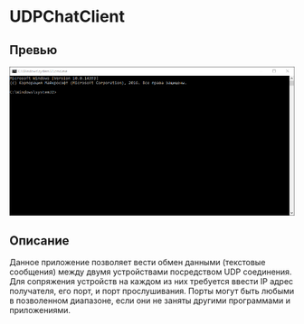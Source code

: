 # UDPChatClient
 
## Превью
 
![Chat](https://github.com/KiShiVi/Tic-Tac-Toe-Python/blob/main/media/gameExample.gif)

## Описание

Данное приложение позволяет вести обмен данными (текстовые сообщения) между двумя устройствами посредством UDP соединения.
Для сопряжения устройств на каждом из них требуется ввести IP адрес получателя, его порт, и порт прослушивания. 
Порты могут быть любыми в позволенном диапазоне, если они не заняты другими программами и приложениями. 